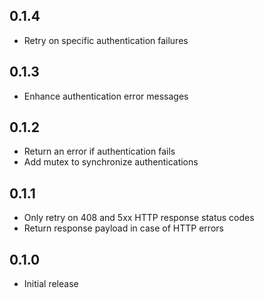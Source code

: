## 0.1.4

- Retry on specific authentication failures

## 0.1.3

- Enhance authentication error messages

## 0.1.2

- Return an error if authentication fails
- Add mutex to synchronize authentications

## 0.1.1

- Only retry on 408 and 5xx HTTP response status codes
- Return response payload in case of HTTP errors

## 0.1.0

- Initial release
